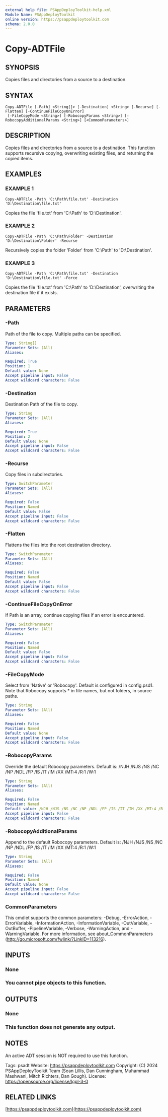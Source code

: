 ```yaml
---
external help file: PSAppDeployToolkit-help.xml
Module Name: PSAppDeployToolkit
online version: https://psappdeploytoolkit.com
schema: 2.0.0
---
```


# Copy-ADTFile

## SYNOPSIS
Copies files and directories from a source to a destination.

## SYNTAX

```
Copy-ADTFile [-Path] <String[]> [-Destination] <String> [-Recurse] [-Flatten] [-ContinueFileCopyOnError]
 [-FileCopyMode <String>] [-RobocopyParams <String>] [-RobocopyAdditionalParams <String>] [<CommonParameters>]
```

## DESCRIPTION
Copies files and directories from a source to a destination.
This function supports recursive copying, overwriting existing files, and returning the copied items.

## EXAMPLES

### EXAMPLE 1
```
Copy-ADTFile -Path 'C:\Path\file.txt' -Destination 'D:\Destination\file.txt'
```

Copies the file 'file.txt' from 'C:\Path' to 'D:\Destination'.

### EXAMPLE 2
```
Copy-ADTFile -Path 'C:\Path\Folder' -Destination 'D:\Destination\Folder' -Recurse
```

Recursively copies the folder 'Folder' from 'C:\Path' to 'D:\Destination'.

### EXAMPLE 3
```
Copy-ADTFile -Path 'C:\Path\file.txt' -Destination 'D:\Destination\file.txt' -Force
```

Copies the file 'file.txt' from 'C:\Path' to 'D:\Destination', overwriting the destination file if it exists.

## PARAMETERS

### -Path
Path of the file to copy.
Multiple paths can be specified.

```yaml
Type: String[]
Parameter Sets: (All)
Aliases:

Required: True
Position: 1
Default value: None
Accept pipeline input: False
Accept wildcard characters: False
```

### -Destination
Destination Path of the file to copy.

```yaml
Type: String
Parameter Sets: (All)
Aliases:

Required: True
Position: 2
Default value: None
Accept pipeline input: False
Accept wildcard characters: False
```

### -Recurse
Copy files in subdirectories.

```yaml
Type: SwitchParameter
Parameter Sets: (All)
Aliases:

Required: False
Position: Named
Default value: False
Accept pipeline input: False
Accept wildcard characters: False
```

### -Flatten
Flattens the files into the root destination directory.

```yaml
Type: SwitchParameter
Parameter Sets: (All)
Aliases:

Required: False
Position: Named
Default value: False
Accept pipeline input: False
Accept wildcard characters: False
```

### -ContinueFileCopyOnError
If Path is an array, continue copying files if an error is encountered.

```yaml
Type: SwitchParameter
Parameter Sets: (All)
Aliases:

Required: False
Position: Named
Default value: False
Accept pipeline input: False
Accept wildcard characters: False
```

### -FileCopyMode
Select from 'Native' or 'Robocopy'.
Default is configured in config.psd1.
Note that Robocopy supports * in file names, but not folders, in source paths.

```yaml
Type: String
Parameter Sets: (All)
Aliases:

Required: False
Position: Named
Default value: None
Accept pipeline input: False
Accept wildcard characters: False
```

### -RobocopyParams
Override the default Robocopy parameters.
Default is: /NJH /NJS /NS /NC /NP /NDL /FP /IS /IT /IM /XX /MT:4 /R:1 /W:1

```yaml
Type: String
Parameter Sets: (All)
Aliases:

Required: False
Position: Named
Default value: /NJH /NJS /NS /NC /NP /NDL /FP /IS /IT /IM /XX /MT:4 /R:1 /W:1
Accept pipeline input: False
Accept wildcard characters: False
```

### -RobocopyAdditionalParams
Append to the default Robocopy parameters.
Default is: /NJH /NJS /NS /NC /NP /NDL /FP /IS /IT /IM /XX /MT:4 /R:1 /W:1

```yaml
Type: String
Parameter Sets: (All)
Aliases:

Required: False
Position: Named
Default value: None
Accept pipeline input: False
Accept wildcard characters: False
```

### CommonParameters
This cmdlet supports the common parameters: -Debug, -ErrorAction, -ErrorVariable, -InformationAction, -InformationVariable, -OutVariable, -OutBuffer, -PipelineVariable, -Verbose, -WarningAction, and -WarningVariable.
For more information, see about_CommonParameters (http://go.microsoft.com/fwlink/?LinkID=113216).

## INPUTS

### None
### You cannot pipe objects to this function.
## OUTPUTS

### None
### This function does not generate any output.
## NOTES
An active ADT session is NOT required to use this function.

Tags: psadt
Website: https://psappdeploytoolkit.com
Copyright: (C) 2024 PSAppDeployToolkit Team (Sean Lillis, Dan Cunningham, Muhammad Mashwani, Mitch Richters, Dan Gough).
License: https://opensource.org/license/lgpl-3-0

## RELATED LINKS

[https://psappdeploytoolkit.com](https://psappdeploytoolkit.com)
